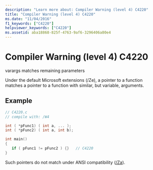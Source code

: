 ```yaml
---
description: "Learn more about: Compiler Warning (level 4) C4220"
title: "Compiler Warning (level 4) C4220"
ms.date: "11/04/2016"
f1_keywords: ["C4220"]
helpviewer_keywords: ["C4220"]
ms.assetid: aba18868-825f-4763-9af6-3296406a80e4
---
```

# Compiler Warning (level 4) C4220

varargs matches remaining parameters

Under the default Microsoft extensions (/Ze), a pointer to a function matches a pointer to a function with similar, but variable, arguments.

## Example

```c
// C4220.c
// compile with: /W4

int ( *pFunc1) ( int a, ... );
int ( *pFunc2) ( int a, int b);

int main()
{
   if ( pFunc1 != pFunc2 ) {}   // C4220
}
```

Such pointers do not match under ANSI compatibility ([/Za](../../build/reference/za-ze-disable-language-extensions.md)).
